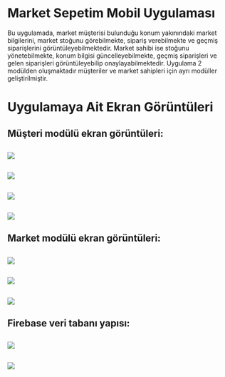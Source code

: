 # Market Sepetim Mobil Uygulaması

  Bu uygulamada, market müşterisi bulunduğu konum yakınındaki market bilgilerini,  market stoğunu görebilmekte, sipariş verebilmekte ve 
geçmiş siparişlerini görüntüleyebilmektedir. Market sahibi ise stoğunu yönetebilmekte, konum bilgisi güncelleyebilmekte, 
geçmiş siparişleri ve gelen siparişleri görüntüleyebilip onaylayabilmektedir.
  Uygulama 2 modülden oluşmaktadır müşteriler ve market sahipleri için ayrı modüller geliştirilmiştir.

# Uygulamaya Ait Ekran Görüntüleri

Müşteri modülü ekran görüntüleri: 
-----------------------------------------------------------------------------------------
![ ](https://github.com/cemsahan/MarketSepetimApp/blob/master/images/customerModulu0.png)
----------------------------------------------------------------------------------------- 
![ ](https://github.com/cemsahan/MarketSepetimApp/blob/master/images/customerModulu1.png)
 -----------------------------------------------------------------------------------------
![ ](https://github.com/cemsahan/MarketSepetimApp/blob/master/images/customerModulu2.png)
-----------------------------------------------------------------------------------------
![ ](https://github.com/cemsahan/MarketSepetimApp/blob/master/images/customerModulu3.png)
-----------------------------------------------------------------------------------------
Market modülü ekran görüntüleri: 
-----------------------------------------------------------------------------------------
![ ](https://github.com/cemsahan/MarketSepetimApp/blob/master/images/marketModulu0.png)
-----------------------------------------------------------------------------------------
![ ](https://github.com/cemsahan/MarketSepetimApp/blob/master/images/marketModulu1.png)
-----------------------------------------------------------------------------------------
![ ](https://github.com/cemsahan/MarketSepetimApp/blob/master/images/marketModulu2.png)
-----------------------------------------------------------------------------------------
Firebase veri tabanı yapısı:
-----------------------------------------------------------------------------------------
![ ](https://github.com/cemsahan/MarketSepetimApp/blob/master/images/firebase0.png)
-----------------------------------------------------------------------------------------
![ ](https://github.com/cemsahan/MarketSepetimApp/blob/master/images/firebase1.png)
-----------------------------------------------------------------------------------------
